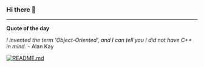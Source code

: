 ### Hi there 👋


---

**Quote of the day**

 *I invented the term 'Object-Oriented', and I can tell you I did not have C++ in mind.* - Alan Kay 

[![README.md](https://github.com/marcolovazzano/marcolovazzano/actions/workflows/readme.yml/badge.svg)](https://github.com/marcolovazzano/marcolovazzano/actions/workflows/readme.yml)
